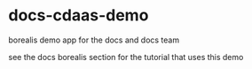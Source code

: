 # docs-cdaas-demo
borealis demo app for the docs and docs team

see the docs borealis section for the tutorial that uses this demo
